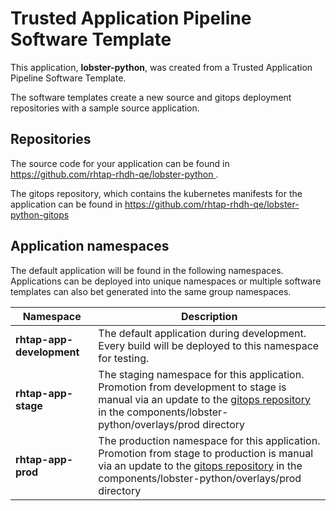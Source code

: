 # Trusted Application Pipeline Software Template

This application, **lobster-python**, was created from a Trusted Application Pipeline Software Template.

The software templates create a new source and gitops deployment repositories with a sample source application. 

## Repositories

The source code for your application can be found in [https://github.com/rhtap-rhdh-qe/lobster-python ](https://github.com/rhtap-rhdh-qe/lobster-python ).
 
The gitops repository, which contains the kubernetes manifests for the application can be found in 
[https://github.com/rhtap-rhdh-qe/lobster-python-gitops ](https://github.com/rhtap-rhdh-qe/lobster-python-gitops ) 

## Application namespaces 

The default application will be found in the following namespaces. Applications can be deployed into unique namespaces or multiple software templates can also bet generated into the same group namespaces.  

|  Namespace   |  Description   |  
| -------- | -------- |   
| **rhtap-app-development** | The default application during development. Every build will be deployed to this namespace for testing. | 
| **rhtap-app-stage** | The staging namespace for this application. Promotion from development to stage is manual via an update to the [gitops repository](https://github.com/rhtap-rhdh-qe/lobster-python-gitops ) in the components/lobster-python/overlays/prod directory |  
| **rhtap-app-prod** | The production namespace for this application. Promotion from stage to production is manual via an update to the [gitops repository](https://github.com/rhtap-rhdh-qe/lobster-python-gitops ) in the components/lobster-python/overlays/prod directory | 